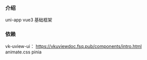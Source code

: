 ### 介绍
uni-app vue3 基础框架

### 依赖
vk-uview-ui：
  https://vkuviewdoc.fsq.pub/components/intro.html
animate.css
pinia
